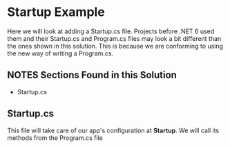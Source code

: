# Startup Example
Here we will look at adding a Startup.cs file. Projects before .NET 6 used them and their Startup.cs and
Program.cs files may look a bit different than the ones shown in this solution. This is because we are
conforming to using the new way of writing a Program.cs.

## NOTES Sections Found in this Solution
* Startup.cs

## Startup.cs
This file will take care of our app's configuration at **Startup**. We will call its methods from the
Program.cs file